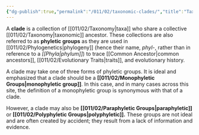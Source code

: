 ```yaml
---
{"dg-publish":true,"permalink":"/011/02/taxonomic-clades/","title":"Taxonomic Clades","tags":["BIOL422"]}
---
```


A **clade** is a collection of [[011/02/Taxonomy\|taxa]] who share a collective [[011/02/Taxonomy\|taxonomic]] ancestor. These collections are also referred to as **phyletic groups** as they are used in [[011/02/Phylogenetics\|phylogeny]] (hence their name, *phyl-*, rather than in reference to a *[[Phyla\|phylum]]*) to trace [[Common Ancestor\|common ancestors]], [[011/02/Evolutionary Traits\|traits]], and evolutionary history.

A clade may take one of three forms of phyletic groups. It is ideal and emphasized that a clade should be a **[[011/02/Monophyletic Groups\|monophyletic group]]**. In this case, and in many cases across this site, the definition of a monophyletic group is synonymous with that of a clade.

However, a clade may also be **[[011/02/Paraphyletic Groups\|paraphyletic]]** or **[[011/02/Polyphyletic Groups\|polyphyletic]].** These groups are not ideal and are often created by accident; they result from a lack of information and evidence.